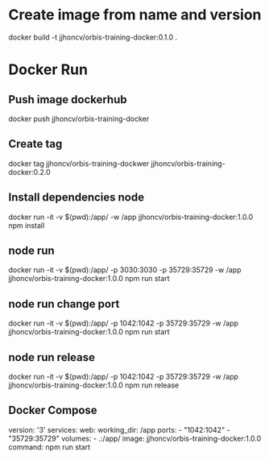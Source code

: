 # Create image from name and version
docker build -t jjhoncv/orbis-training-docker:0.1.0 .
# Docker Run

## Push image dockerhub
docker push jjhoncv/orbis-training-docker

## Create tag
docker tag jjhoncv/orbis-training-dockwer jjhoncv/orbis-training-docker:0.2.0 

## Install dependencies node
docker run -it -v $(pwd):/app/ -w /app jjhoncv/orbis-training-docker:1.0.0 npm install

## node run
docker run -it -v $(pwd):/app/ -p 3030:3030 -p 35729:35729 -w /app jjhoncv/orbis-training-docker:1.0.0 npm run start

## node run change port
docker run -it -v $(pwd):/app/ -p 1042:1042 -p 35729:35729 -w /app jjhoncv/orbis-training-docker:1.0.0 npm run start

## node run release
docker run -it -v $(pwd):/app/ -p 1042:1042 -p 35729:35729 -w /app jjhoncv/orbis-training-docker:1.0.0 npm run release

## Docker Compose
version: '3'
services:
  web:
    working_dir: /app 
    ports:
    - "1042:1042"
    - "35729:35729"
    volumes:
    - .:/app/
    image: jjhoncv/orbis-training-docker:1.0.0
    command: npm run start
